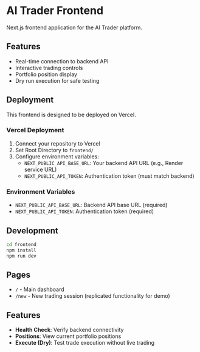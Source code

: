# AI Trader Frontend

Next.js frontend application for the AI Trader platform.

## Features

- Real-time connection to backend API
- Interactive trading controls
- Portfolio position display
- Dry run execution for safe testing

## Deployment

This frontend is designed to be deployed on Vercel.

### Vercel Deployment

1. Connect your repository to Vercel
2. Set Root Directory to `frontend/`
3. Configure environment variables:
   - `NEXT_PUBLIC_API_BASE_URL`: Your backend API URL (e.g., Render service URL)
   - `NEXT_PUBLIC_API_TOKEN`: Authentication token (must match backend)

### Environment Variables

- `NEXT_PUBLIC_API_BASE_URL`: Backend API base URL (required)
- `NEXT_PUBLIC_API_TOKEN`: Authentication token (required)

## Development

```bash
cd frontend
npm install
npm run dev
```

## Pages

- `/` - Main dashboard
- `/new` - New trading session (replicated functionality for demo)

## Features

- **Health Check**: Verify backend connectivity
- **Positions**: View current portfolio positions
- **Execute (Dry)**: Test trade execution without live trading